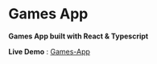 # Games App

**Games App built with React & Typescript**

**Live Demo** : [Games-App](https://md-games-app.netlify.app/)

